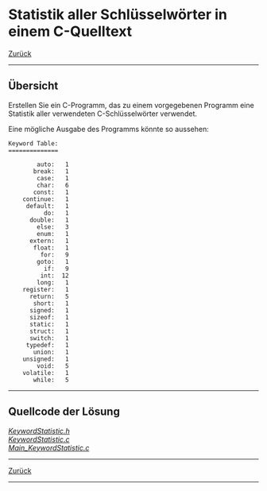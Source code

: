 # Statistik aller Schlüsselwörter in einem C-Quelltext

[Zurück](./../Exercises.md)

---

## Übersicht

Erstellen Sie ein C-Programm, das zu einem vorgegebenen Programm eine Statistik
aller verwendeten C-Schlüsselwörter verwendet.

Eine mögliche Ausgabe des Programms könnte so aussehen:

```
Keyword Table:
==============

        auto:   1
       break:   1
        case:   1
        char:   6
       const:   1
    continue:   1
     default:   1
          do:   1
      double:   1
        else:   3
        enum:   1
      extern:   1
       float:   1
         for:   9
        goto:   1
          if:   9
         int:  12
        long:   1
    register:   1
      return:   5
       short:   1
      signed:   1
      sizeof:   1
      static:   1
      struct:   1
      switch:   1
     typedef:   1
       union:   1
    unsigned:   1
        void:   5
    volatile:   1
       while:   5
```

---

## Quellcode der Lösung

[*KeywordStatistic.h*](./KeywordStatistic.h)<br />
[*KeywordStatistic.c*](./KeywordStatistic.c)<br />
[*Main_KeywordStatistic.c*](./Main_KeywordStatistic.c)

---

[Zurück](./../Exercises.md)

---
